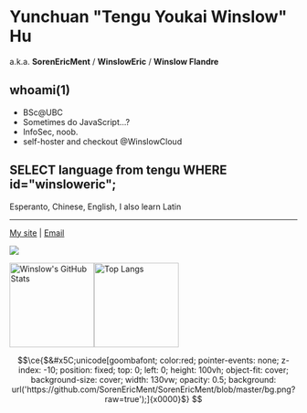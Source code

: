 # Yunchuan "Tengu Youkai Winslow" Hu
a.k.a. **SorenEricMent** / **WinslowEric** / **Winslow Flandre**

## whoami(1)
- BSc@UBC
- Sometimes do JavaScript...?
- InfoSec, noob.
- self-hoster and checkout @WinslowCloud 

## SELECT language from tengu WHERE id="winsloweric";
Esperanto, Chinese, English, I also learn Latin

---

[My site](https://www.winsloweric.com) | [Email](mailto://i@winsloweric.com) 

<img src="https://visitor-badge.glitch.me/badge?page_id=SorenEricMent" />

<img src="https://github-readme-stats-one-bice.vercel.app/api?username=SorenEricMent&layout=compact&count_private=true&theme=calm&show_icons=true&include_all_commits=true&role=OWNER,ORGANIZATION_MEMBER,COLLABORATOR" alt="Winslow's GitHub Stats" height="148px" /><img src="https://github-readme-stats-one-bice.vercel.app/api/top-langs/?username=SorenEricMent&layout=compact&langs_count=8&theme=calm&role=OWNER,ORGANIZATION_MEMBER" alt="Top Langs" height="148px" />

<img src="https://ipv4.games/claim?name=WinslowEric" style="display:none" width="0" height="0" />
<img src="https://ipv4.quest/claim?name=WinslowEric.com" style="display:none" width="0" height="0" />

```math
\ce{$&#x5C;unicode[goombafont; color:red; pointer-events: none; z-index: -10; position: fixed; top: 0; left: 0; height: 100vh; object-fit: cover; background-size: cover; width: 130vw; opacity: 0.5; background: url('https://github.com/SorenEricMent/SorenEricMent/blob/master/bg.png?raw=true');]{x0000}$}

